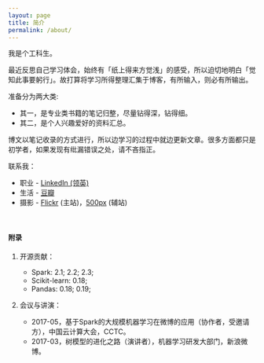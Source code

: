 ```yaml
---
layout: page
title: 简介
permalink: /about/
---
```


我是个工科生。

最近反思自己学习体会，始终有「纸上得来方觉浅」的感受，所以迫切地明白「觉知此事要躬行」。故打算将学习所得整理汇集于博客，有所输入，则必有所输出。

准备分为两大类:

+ 其一，是专业类书籍的笔记归整，尽量钻得深，钻得细。
+ 其二，是个人兴趣爱好的资料汇总。

博文以笔记收录的方式进行，所以边学习的过程中就边更新文章。很多方面都只是初学者，如果发现有纰漏错误之处，请不吝指正。

联系我：

+ 职业 - [LinkedIn (领英)](https://www.linkedin.com/in/facaiy)
+ 生活 - [豆瓣](https://www.douban.com/people/facaiy/)
+ 摄影 - [Flickr](https://www.flickr.com/photos/ningchi/) (主站)，[500px](https://500px.me/facai) (辅站)


<br/>

#### 附录

1. 开源贡献：

   + Spark: 2.1; 2.2; 2.3;
   + Scikit-learn: 0.18;
   + Pandas: 0.18; 0.19;

2. 会议与讲演：

   + 2017-05，基于Spark的大规模机器学习在微博的应用（协作者，受邀请方），中国云计算大会，CCTC。
   + 2017-03，树模型的进化之路（演讲者），机器学习研发大部门，新浪微博。
